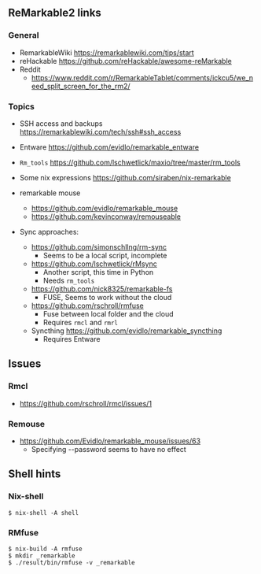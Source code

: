 
ReMarkable2 links
-----------------

### General

* RemarkableWiki https://remarkablewiki.com/tips/start
* reHackable https://github.com/reHackable/awesome-reMarkable
* Reddit
  - https://www.reddit.com/r/RemarkableTablet/comments/ickcu5/we_need_split_screen_for_the_rm2/

### Topics

* SSH access and backups https://remarkablewiki.com/tech/ssh#ssh_access
* Entware https://github.com/evidlo/remarkable_entware
* `Rm_tools` https://github.com/lschwetlick/maxio/tree/master/rm_tools

* Some nix expressions https://github.com/siraben/nix-remarkable

* remarkable mouse
  - https://github.com/evidlo/remarkable_mouse
  - https://github.com/kevinconway/remouseable

* Sync approaches:
  - https://github.com/simonschllng/rm-sync
    + Seems to be a local script, incomplete
  - https://github.com/lschwetlick/rMsync
    + Another script, this time in Python
    + Needs `rm_tools`
  - https://github.com/nick8325/remarkable-fs
    + FUSE, Seems to work without the cloud
  - https://github.com/rschroll/rmfuse
    + Fuse between local folder and the cloud
    + Requires `rmcl` and `rmrl`
  - Syncthing https://github.com/evidlo/remarkable_syncthing
    + Requires Entware


Issues
------

### Rmcl

* https://github.com/rschroll/rmcl/issues/1

### Remouse

* https://github.com/Evidlo/remarkable_mouse/issues/63
  + Specifying --password seems to have no effect


Shell hints
-----------

### Nix-shell

```
$ nix-shell -A shell
```

### RMfuse

```
$ nix-build -A rmfuse
$ mkdir _remarkable
$ ./result/bin/rmfuse -v _remarkable
```


